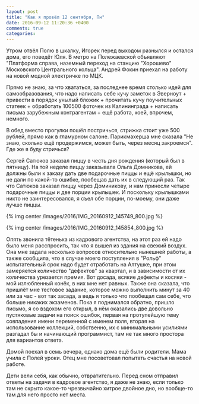 ```yaml
---
layout: post
title: "Как я провёл 12 сентября, Пн"
date: 2016-09-12 11:20:36 +0400
comments: true
categories: 
---
```

Утром отвёл Полю в шкалку, Игорек перед выходом разнылся и остался дома, его поведёт Юля. В метро на Полежаевской объявляют "Платформа справа, наземный переход на станцию "Хорошево" Московского Центрального кольца". Андрей Фокин приехал на работу на новой модной электричке по МЦК.

Прямо не знаю, за что хвататься, за последнее время столько идей для самообразования, что надо написать себе кучу заметок в Эверноут + привести в порядок унылый бложик + прочитать кучу поучительных статеек + обработать 100500 фоточек из Калининграда + написать письма зарубежным контрагентам + ещё работа, коей, впрочем, немного.

В обед вместо прогулки пошёл постричься, стрижка стоит уже 500 рублей, прямо как в гламурном салоне. Парикмахерша мне сказала "Не знаю, сколько ещё продержимся, может быть, через месяц закроемся". Где же я буду стричься?

Сергей Сатюков заказал пиццу в честь дня рождения (который был в пятницу). На той неделе пиццу заказывала Ольга Домникова, ей должны были к заказу дать две подарочные пиццы и ещё крылышки, но не дали по какой-то ошибке, пообещав дать их в следующий раз. Так что Сатюков заказал пиццу через Доминикову, и нам принесли четыре подарочные пиццы и две порции крылышек. И поскольку крылышками никто не заинтересовался, я съел обе порции, по-моему, они даже лучше пиццы.

{% img center /images/2016/IMG_20160912_145749_800.jpg %}

{% img center /images/2016/IMG_20160912_145854_800.jpg %}

Опять звонила тётенька из кадрового агентства, на этот раз ей надо было меня расспросить, так что я вышел из здания на свежий воздух. Она мне задала несколько вопросов относительно нынешней работы, а также сообщила, что в случае моего поступления в "Рольф" испытательный срок надо будет отработать на Алтушке, при этом замеряется количество "дефектов" за квартал, и в зависимости от их количества урезается премия. Вот досада, всякие дефекты и косяки - мой излюбленный конёк, в них мне нет равных. Также она сказала, что пришлёт мне тестовое задание, которое можно выполнить минут за 40 или за час - вот так засада, а ведь я только что пообещал сам себе, что больше никаких экзаменов. Пока я поднимался обратно, пришло письмо, я со вздохом его открыл, в нём оказались две довольно пустяковые задачи на поиск ошибок, первая на протупейшую тему совпадения имени переменной с именем поля, вторая на использование коллекций, собственно, их с минимальными усилиями разгадал бы и начинающий программист, там не так много простора для вариантов ответа.

Домой поехал в семь вечера, однако дома ещё были родители. Мама учила с Полей уроки. Отец мне посоветовал попытать счастья на новой работе.

Дети вели себя, как обычно, отвратительно. Перед сном отправил ответы на задачи в кадровое агентство, я даже не знаю, если только там не скрыто какое-то чрезвычайно хитрое двойное дно, но вообще-то там для него просто нет места.